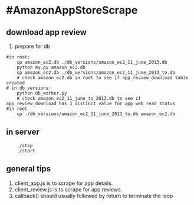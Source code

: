 #AmazonAppStoreScrape
====================

## download app review

1. prepare for db

```
#in root:
	cp amazon_ec2.db ./db_versions/amazon_ec2_11_june_2013.db
	python my.py amazon_ec2.db
	cp amazon_ec2.db ./db_versions/amazon_ec2_11_june_2013_to.db
	# check amazon_ec2.db in root to see if app_review_download table created
# in db_versions:
	python db_worker.py
	# check amazon_ec2_11_june_to_2013.db to see if app_review_download has 3 distinct value for app_web_read_status
#in root
	cp ./db_versions/amazon_ec2_11_june_2013_to.db amazon_ec2.db

```



## in server
```
	./stop
	./start
```

## general tips


1. client_app.js is to scrape for app details.
2. client_review.js is to scrape for app reviews. 
3. callback() should usually followed by return to terminate the loop